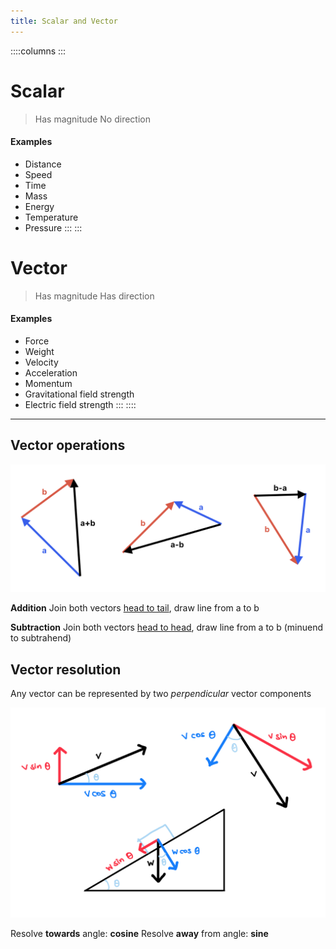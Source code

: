 ```yaml
---
title: Scalar and Vector
---
```


::::columns
:::
# Scalar

> Has magnitude
> No direction

#### Examples
- Distance
- Speed
- Time
- Mass
- Energy
- Temperature
- Pressure
:::
:::
# Vector

> Has magnitude
> Has direction

#### Examples
- Force
- Weight
- Velocity
- Acceleration
- Momentum
- Gravitational field strength
- Electric field strength
:::
::::

---

## Vector operations

![Vector addition and subtraction](/src/assets/images/a-level/physics/vector-addition-subtraction.png)

**Addition**
Join both vectors <u>head to tail</u>,
draw line from a to b

**Subtraction**
Join both vectors <u>head to head</u>,
draw line from a to b (minuend to subtrahend)

## Vector resolution

Any vector can be represented by two *perpendicular* vector components

![Vector components](/src/assets/images/a-level/physics/vector-components.png)

Resolve **towards** angle: **cosine**
Resolve **away** from angle: **sine**
